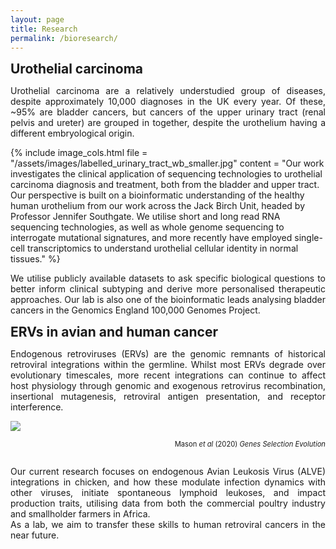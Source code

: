 ```yaml
---
layout: page
title: Research
permalink: /bioresearch/
---
```


<span style="font-size:1.5em;">**Urothelial carcinoma**</span><br/>
<p align="justify">
Urothelial carcinoma are a relatively understudied group of diseases, despite approximately 10,000 diagnoses in the UK every year. Of these, ~95% are bladder cancers, but cancers of the upper urinary tract (renal pelvis and ureter) are grouped in together, despite the urothelium having a different embryological origin. <br/></p>

{% include image_cols.html 
	file = "/assets/images/labelled_urinary_tract_wb_smaller.jpg"
	content = "Our work investigates the clinical application of sequencing technologies to urothelial carcinoma diagnosis and treatment, both from the bladder and upper tract. Our perspective is built on a bioinformatic understanding of the healthy human urothelium from our work across the Jack Birch Unit, headed by Professor Jennifer Southgate. We utilise short and long read RNA sequencing technologies, as well as whole genome sequencing to interrogate mutational signatures, and more recently have employed single-cell transcriptomics to understand urothelial cellular identity in normal tissues."
%}

<p align="justify">
We utilise publicly available datasets to ask specific biological questions to better inform clinical subtyping and derive more personalised therapeutic approaches. Our lab is also one of the bioinformatic leads analysing bladder cancers in the Genomics England 100,000 Genomes Project.
<br/></p>



<span style="font-size:1.5em;">**ERVs in avian and human cancer**</span><br/>
<p align="justify">
Endogenous retroviruses (ERVs) are the genomic remnants of historical retroviral integrations within the germline. Whilst most ERVs degrade over evolutionary timescales, more recent integrations can continue to affect host physiology through genomic and exogenous retrovirus recombination, insertional mutagenesis, retroviral antigen presentation, and receptor interference.<br/></p>

[<img src="/assets/images/ALVE_schematic.jpg">](https://doi.org/10.1186/s12711-020-00548-4)
<div style="text-align: right"><span style="font-size:0.8em;"> Mason <em>et al</em> (2020) <em>Genes Selection Evolution</em><br/><br/></span></div>

<p align="justify">
Our current research focuses on endogenous Avian Leukosis Virus (ALVE) integrations in chicken, and how these modulate infection dynamics with other viruses, initiate spontaneous lymphoid leukoses, and impact production traits, utilising data from both the commercial poultry industry and smallholder farmers in Africa. <br/><span style="font-size:1.5em;"> </span>
As a lab, we aim to transfer these skills to human retroviral cancers in the near future.
</p>


